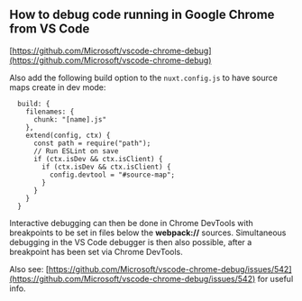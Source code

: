 ## How to debug code running in Google Chrome from VS Code
[https://github.com/Microsoft/vscode-chrome-debug](https://github.com/Microsoft/vscode-chrome-debug)

Also add the following build option to the `nuxt.config.js` to have source maps create in dev mode:
```
  build: {
    filenames: {
      chunk: "[name].js"
    },
    extend(config, ctx) {
      const path = require("path");
      // Run ESLint on save
      if (ctx.isDev && ctx.isClient) {
        if (ctx.isDev && ctx.isClient) {
          config.devtool = "#source-map";
        }
      }
    }
  }
```

Interactive debugging can then be done in Chrome DevTools with breakpoints to be set in files below the **webpack://** sources. Simultaneous debugging in the VS Code debugger is then also possible, after a breakpoint has been set via Chrome DevTools.

Also see: [https://github.com/Microsoft/vscode-chrome-debug/issues/542](https://github.com/Microsoft/vscode-chrome-debug/issues/542) for useful info.
